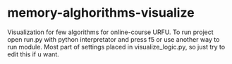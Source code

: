 # memory-alghorithms-visualize
Visualization for few algorithms for online-course URFU. 
To run project open run.py with python interpretator and press f5 or use another way to run module. 
Most part of settings placed in visualize_logic.py, so just try to edit this if u want.
